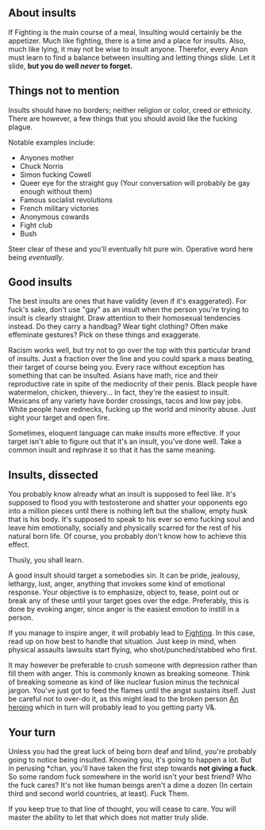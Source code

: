 ## About insults

If Fighting is the main course of a meal, Insulting would certainly be
the appetizer. Much like fighting, there is a time and a place for
insults. Also, much like lying, it may not be wise to insult anyone.
Therefor, every Anon must learn to find a balance between insulting and
letting things slide. Let it slide, **but you do well *never* to
forget.**

## Things not to mention

Insults should have no borders; neither religion or color, creed or
ethnicity. There are however, a few things that you should avoid like
the fucking plague.

Notable examples include:

-   Anyones mother
-   Chuck Norris
-   Simon fucking Cowell
-   Queer eye for the straight guy (Your conversation will probably be
    gay enough without them)
-   Famous socialist revolutions
-   French military victories
-   Anonymous cowards
-   Fight club
-   Bush

Steer clear of these and you'll eventually hit pure win. Operative word
here being *eventually*.

## Good insults

The best insults are ones that have validity (even if it's exaggerated).
For fuck's sake, don't use "gay" as an insult when the person you're
trying to insult is clearly straight. Draw attention to their homosexual
tendencies instead. Do they carry a handbag? Wear tight clothing? Often
make effeminate gestures? Pick on these things and exaggerate.

Racism works well, but try not to go over the top with this particular
brand of insults. Just a fraction over the line and you could spark a
mass beating, their target of course being you. Every race without
exception has something that can be insulted. Asians have math, rice and
their reproductive rate in spite of the mediocrity of their penis. Black
people have watermelon, chicken, thievery... In fact, they're the
easiest to insult. Mexicans of any variety have border crossings, tacos
and low pay jobs. White people have rednecks, fucking up the world and
minority abuse. Just sight your target and open fire.

Sometimes, eloquent language can make insults more effective. If your
target isn't able to figure out that it's an insult, you've done well.
Take a common insult and rephrase it so that it has the same meaning.

## Insults, dissected

You probably know already what an insult is supposed to feel like. It's
supposed to flood you with testosterone and shatter your opponents ego
into a million pieces until there is nothing left but the shallow, empty
husk that is his body. It's supposed to speak to his ever so emo fucking
soul and leave him emotionally, socially and physically scarred for the
rest of his natural born life. Of course, you probably don't know how to
achieve this effect.

Thusly, you shall learn.

A good insult should target a somebodies sin. It can be pride, jealousy,
lethargy, lust, anger, anything that invokes some kind of emotional
response. Your objective is to emphasize, object to, tease, point out or
break any of these until your target goes over the edge. Preferably,
this is done by evoking anger, since anger is the easiest emotion to
instill in a person.

If you manage to inspire anger, it will probably lead to
[Fighting](http://web.archive.org/web/20080422005432/http://www.wikichan.org/index.php/The_Uncultured_Anonymous/Fighting "The Uncultured Anonymous/Fighting").
In this case, read up on how best to handle that situation. Just keep in
mind, when physical assaults lawsuits start flying, who
shot/punched/stabbed who first.

It may however be preferable to crush someone with depression rather
than fill them with anger. This is commonly known as breaking someone.
Think of breaking someone as kind of like nuclear fusion minus the
technical jargon. You've just got to feed the flames until the angst
sustains itself. Just be careful not to over-do it, as this might lead
to the broken person [An
heroing](http://web.archive.org/web/20080422005432/http://www.wikichan.org/index.php/An_hero "An hero")
which in turn will probably lead to you getting party V&.

## Your turn

Unless you had the great luck of being born deaf and blind, you're
probably going to notice being insulted. Knowing you, it's going to
happen a lot. But in perusing \*chan, you'll have taken the first step
towards **not giving a fuck**. So some random fuck somewhere in the
world isn't your best friend? Who the fuck cares? It's not like human
beings aren't a dime a dozen (In certain third and second world
countries, at least). Fuck Them.

If you keep true to that line of thought, you will cease to care. You
will master the ability to let that which does not matter truly slide.